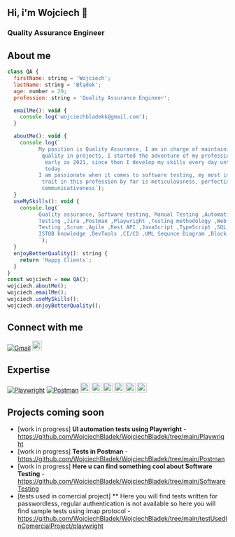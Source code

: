 ## **Hi, i'm Wojciech &#x1F44B;**

### Quality Assurance Engineer

## About me

```javascript
class QA {
  firstName: string = 'Wojciech';
  lastName: string = 'Błądek';
  age: number = 29;
  profession: string = 'Quality Assurance Engineer';

  emailMe(): void {
    console.log('wojciechbladekk@gmail.com');
  }

  aboutMe(): void {
    console.log(`
          My position is Quality Assurance, I am in charge of maintaining
           quality in projects, I started the adventure of my profession as
            early as 2021, since then I develop my skills every day until
            today
          I am passionate when it comes to software testing, my most important
           trait in this profession by far is meticulousness, perfectionism,
           communicativeness`);
  }
  useMySkills(): void {
    console.log(`
          Quality assurance, Software testing, Manual Testing ,Automation
          Testing ,Jira ,Postman ,Playwright ,Testing methodology ,Web Apps -
          Testing ,Scrum ,Agile ,Rest API ,JavaScript ,TypeScript ,SQL ,GIT,
          ISTQB knowledge ,DevTools ,CI/CD ,UML Sequnce Diagram ,Block Diagram
          `);
  }
  enjoyBetterQuality(): string {
    return 'Happy Clients';
  }
}
const wojciech = new QA();
wojciech.aboutMe();
wojciech.emailMe();
wojciech.useMySkills();
wojciech.enjoyBetterQuality();
```

## Connect with me

[![Gmail](https://img.shields.io/badge/-Gmail-D14836?logo=gmail&logoColor=white&labelColor=D14836&style=flat)](mailto:wojciechbladekk@gmail.com)
<a href="https://www.linkedin.com/in/wojciech-b%C5%82%C4%85dek-060a30222/">
<img src="https://img.shields.io/badge/linkedin-%230077B5.svg?&style=for-the-badge&logo=linkedin&logoColor=white" height= "22px">
</a>

## Expertise

[![Playwright](https://img.shields.io/badge/-Playwright-45ba4b?logo=playwright&logoColor=white&labelColor=45ba4b&style=flat)](https://github.com/microsoft/playwright)
[![Postman](https://img.shields.io/badge/-Postman-FF6C37?logo=postman&logoColor=white&labelColor=FF6C37&style=flat)](https://www.postman.com/)
<img src="https://img.shields.io/badge/TypeScript-007ACC?style=for-the-badge&logo=typescript&logoColor=white" height="22px">
<img src="https://img.shields.io/badge/JavaScript-F7DF1E?style=for-the-badge&logo=javascript&logoColor=black" height="22px">
<img src="https://img.shields.io/badge/chai.js-323330?style=for-the-badge&logo=chai&logoColor=red" height="22px">
<img src="https://img.shields.io/badge/-Swagger-%23Clojure?style=for-the-badge&logo=swagger&logoColor=white" height="22px">
<img src="https://img.shields.io/badge/git-%23F05033.svg?style=for-the-badge&logo=git&logoColor=white" height="22px">
<img src="https://img.shields.io/badge/jira-%230A0FFF.svg?style=for-the-badge&logo=jira&logoColor=white" height="22px">

## Projects coming soon

- [work in progress] **UI automation tests using Playwright** - https://github.com/WojciechBladek/WojciechBladek/tree/main/Playwright
- [work in progress] **Tests in Postman** - https://github.com/WojciechBladek/WojciechBladek/tree/main/Postman
- [work in progress] **Here u can find something cool about Software Testing** - https://github.com/WojciechBladek/WojciechBladek/tree/main/SoftwareTesting
- [tests used in comercial project] \*\* Here you will find tests written for passwordless, regular authentication is not available so here you will find sample tests using imap protocol - https://github.com/WojciechBladek/WojciechBladek/tree/main/testUsedInComercialProject/playwright
